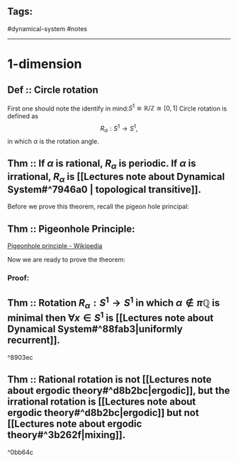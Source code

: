 ## Tags:

#dynamical-system #notes 

---
# 1-dimension
## Def :: Circle rotation
First one should note the identify in mind:$S^{1}\cong \mathbb{R}/\mathbb{Z}\cong [0,1]$
Circle rotation is defined as $$R_{\alpha}: S^{1}\rightarrow S^{1},$$
in which $\alpha$ is the rotation angle.
## Thm :: If $\alpha$ is rational, $R_{\alpha}$ is periodic. If $\alpha$ is irrational, $R_{\alpha}$ is [[Lectures note about Dynamical System#^7946a0 | topological transitive]].



Before we prove this theorem, recall the pigeon hole principal:
## Thm :: Pigeonhole Principle:
[Pigeonhole principle - Wikipedia](https://en.wikipedia.org/wiki/Pigeonhole_principle)

Now we are ready to prove the theorem:
### Proof:





## Thm :: Rotation $R_{\alpha}: S^{1}\rightarrow S^{1}$ in which $\alpha\not\in \pi\mathbb{Q}$ is minimal then $\forall x\in S^{1}$ is [[Lectures note about Dynamical System#^88fab3|uniformly recurrent]].

^8903ec

## Thm :: Rational rotation is not [[Lectures note about ergodic theory#^d8b2bc|ergodic]], but the irrational rotation is [[Lectures note about ergodic theory#^d8b2bc|ergodic]] but not [[Lectures note about ergodic theory#^3b262f|mixing]].

^0bb64c



